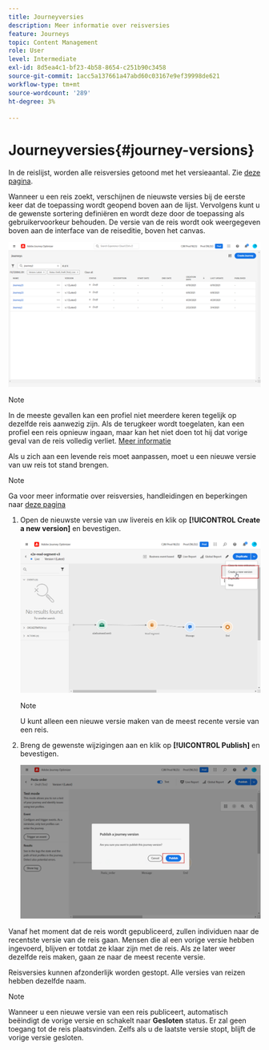 ```yaml
---
title: Journeyversies
description: Meer informatie over reisversies
feature: Journeys
topic: Content Management
role: User
level: Intermediate
exl-id: 8d5ea4c1-bf23-4b58-8654-c251b90c3458
source-git-commit: 1acc5a137661a47abd60c03167e9ef39998de621
workflow-type: tm+mt
source-wordcount: '289'
ht-degree: 3%

---
```


# Journeyversies{#journey-versions}

In de reislijst, worden alle reisversies getoond met het versieaantal. Zie [deze pagina](../building-journeys/using-the-journey-designer.md).

Wanneer u een reis zoekt, verschijnen de nieuwste versies bij de eerste keer dat de toepassing wordt geopend boven aan de lijst. Vervolgens kunt u de gewenste sortering definiëren en wordt deze door de toepassing als gebruikervoorkeur behouden. De versie van de reis wordt ook weergegeven boven aan de interface van de reiseditie, boven het canvas.

![](assets/journeyversions1.png)

>[!NOTE]
>
>In de meeste gevallen kan een profiel niet meerdere keren tegelijk op dezelfde reis aanwezig zijn. Als de terugkeer wordt toegelaten, kan een profiel een reis opnieuw ingaan, maar kan het niet doen tot hij dat vorige geval van de reis volledig verliet. [Meer informatie](../building-journeys/journey-end.md)

Als u zich aan een levende reis moet aanpassen, moet u een nieuwe versie van uw reis tot stand brengen.

>[!NOTE]
>
>Ga voor meer informatie over reisversies, handleidingen en beperkingen naar [deze pagina](../start/guardrails.md#journey-versions-limitations)

1. Open de nieuwste versie van uw livereis en klik op **[!UICONTROL Create a new version]** en bevestigen.

   ![](assets/journeyversions2.png)

   >[!NOTE]
   >
   >U kunt alleen een nieuwe versie maken van de meest recente versie van een reis.

1. Breng de gewenste wijzigingen aan en klik op **[!UICONTROL Publish]** en bevestigen.

   ![](assets/journeyversions3.png)

Vanaf het moment dat de reis wordt gepubliceerd, zullen individuen naar de recentste versie van de reis gaan. Mensen die al een vorige versie hebben ingevoerd, blijven er totdat ze klaar zijn met de reis. Als ze later weer dezelfde reis maken, gaan ze naar de meest recente versie.

Reisversies kunnen afzonderlijk worden gestopt. Alle versies van reizen hebben dezelfde naam.

>[!NOTE]
>
>Wanneer u een nieuwe versie van een reis publiceert, automatisch beëindigt de vorige versie en schakelt naar **Gesloten** status. Er zal geen toegang tot de reis plaatsvinden. Zelfs als u de laatste versie stopt, blijft de vorige versie gesloten.
